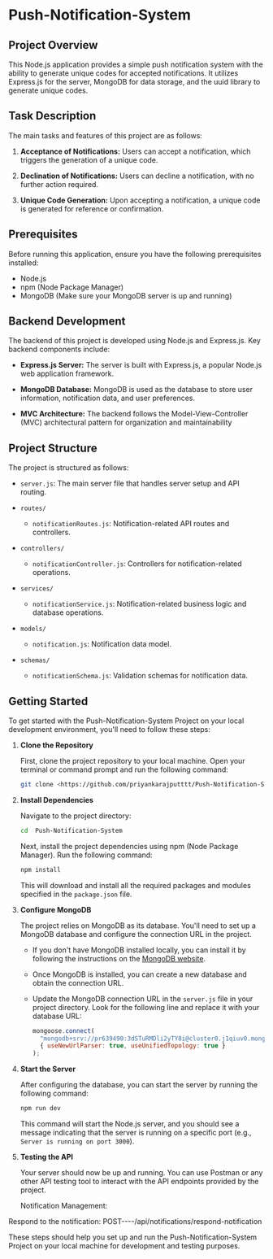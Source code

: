 # Push-Notification-System

## Project Overview

This Node.js application provides a simple push notification system with the ability to generate unique codes for accepted notifications. It utilizes Express.js for the server, MongoDB for data storage, and the uuid library to generate unique codes.

## Task Description

The main tasks and features of this project are as follows:

1. **Acceptance of Notifications:** Users can accept a notification, which triggers the generation of a unique code.

2. **Declination of Notifications:** Users can decline a notification, with no further action required.

3. **Unique Code Generation:** Upon accepting a notification, a unique code is generated for reference or confirmation.

## Prerequisites

Before running this application, ensure you have the following prerequisites installed:

- Node.js
- npm (Node Package Manager)
- MongoDB (Make sure your MongoDB server is up and running)

## Backend Development

The backend of this project is developed using Node.js and Express.js. Key backend components include:

- **Express.js Server:** The server is built with Express.js, a popular Node.js web application framework.

- **MongoDB Database:** MongoDB is used as the database to store user information, notification data, and user preferences.

- **MVC Architecture:** The backend follows the Model-View-Controller (MVC) architectural pattern for organization and maintainability

## Project Structure

The project is structured as follows:

- `server.js`: The main server file that handles server setup and API routing.

- `routes/`

  - `notificationRoutes.js`: Notification-related API routes and controllers.

- `controllers/`

  - `notificationController.js`: Controllers for notification-related operations.

- `services/`

  - `notificationService.js`: Notification-related business logic and database operations.

- `models/`

  - `notification.js`: Notification data model.

- `schemas/`
  - `notificationSchema.js`: Validation schemas for notification data.

## Getting Started

To get started with the Push-Notification-System Project on your local development environment, you'll need to follow these steps:

1. **Clone the Repository**

   First, clone the project repository to your local machine. Open your terminal or command prompt and run the following command:

   ```bash
   git clone <https://github.com/priyankarajputttt/Push-Notification-System>
   ```

2. **Install Dependencies**

   Navigate to the project directory:

   ```bash
   cd  Push-Notification-System
   ```

   Next, install the project dependencies using npm (Node Package Manager). Run the following command:

   ```bash
   npm install
   ```

   This will download and install all the required packages and modules specified in the `package.json` file.

3. **Configure MongoDB**

   The project relies on MongoDB as its database. You'll need to set up a MongoDB database and configure the connection URL in the project.

   - If you don't have MongoDB installed locally, you can install it by following the instructions on the [MongoDB website](https://docs.mongodb.com/manual/installation/).

   - Once MongoDB is installed, you can create a new database and obtain the connection URL.

   - Update the MongoDB connection URL in the `server.js` file in your project directory. Look for the following line and replace it with your database URL:

     ```javascript
     mongoose.connect(
       "mongodb+srv://pr639490:3dSTuRMDli2yTY8i@cluster0.j1qiuv0.mongodb.net/",
       { useNewUrlParser: true, useUnifiedTopology: true }
     );
     ```

4. **Start the Server**

   After configuring the database, you can start the server by running the following command:

   ```bash
   npm run dev
   ```

   This command will start the Node.js server, and you should see a message indicating that the server is running on a specific port (e.g., `Server is running on port 3000`).

5. **Testing the API**

   Your server should now be up and running. You can use Postman or any other API testing tool to interact with the API endpoints provided by the project.

   Notification Management:

Respond to the notification:
POST----/api/notifications/respond-notification

These steps should help you set up and run the Push-Notification-System Project on your local machine for development and testing purposes.
